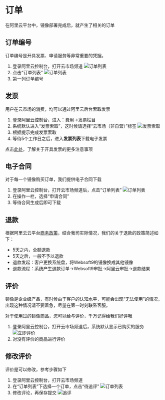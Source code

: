 # 订单

在阿里云平台中，镜像部署完成后，就产生了相关的订单

## 订单编号

订单编号是开具发票、申请服务等非常重要的凭据。

1. 登录阿里云控制台，打开云市场频道
   ![订单列表](https://libs.websoft9.com/Websoft9/DocsPicture/zh/aliyun/aliyun-mk-websoft9.png)
2. 点击“订单列表”
   ![订单列表](https://libs.websoft9.com/Websoft9/DocsPicture/zh/aliyun/aliyun-orderslist-websoft9.png)
2. 第一列订单编号

## 发票

用户在云市场的消费，均可以通过阿里云后台索取发票

1. 登录阿里云控制台，进入：费用->发票栏目
2. 系统默认进入“发票索取”，这时候请选择“云市场（非自营）”标签
   ![发票索取](https://libs.websoft9.com/Websoft9/DocsPicture/zh/aliyun/aliyun-getinvoice-websoft9.png)
3. 根据提示完成发票索取
4. 等待5个工作日之后，进入**发票列表**下载电子发票

点击[此处](http://support.websoft9.com/docs/faq/bz-order.html#开具发票)，了解关于开具发票的更多注意事项


## 电子合同

对于每一个镜像购买订单，我们提供电子合同下载

1. 登录阿里云控制台，打开云市场频道后，点击“订单列表”
   ![订单列表](https://libs.websoft9.com/Websoft9/DocsPicture/zh/aliyun/aliyun-orderslist-websoft9.png)
2. 在操作一栏，选择“申请合同”
3. 等待合同生成后即可下载

## 退款

根据阿里云云平台[商务政策](https://help.aliyun.com/knowledge_detail/37096.html)，结合我司实际情况，我们的关于退款的政策简述如下：

* 5天之内，全额退款
* 5天之后，一般不予以退款
* 退款发起：客户更换系统盘，将Websoft9的镜像换成其他镜像
* 退款流程：系统产生退款订单->Websoft9审批->阿里云审批->退款结果

## 评价

镜像是企业级产品，有时候由于客户的认知水平，可能会出现“无法使用”的情况，出现这种情况请不要着急，尽量在第一时刻联系客服。 

对于使用过的镜像商品，您可以给与评价，千万记得给我们好评哦

1. 登录阿里云控制台，打开云市场频道后，系统默认显示已购买的服务
   ![立即评价](https://libs.websoft9.com/Websoft9/DocsPicture/zh/aliyun/aliyun-getdocfromorder-websoft9.png)
2. 对没有评价的商品进行评价 


## 修改评价

评价是可以修改，参考步骤如下

1. 登录阿里云控制台，打开云市场频道
2. 在“订单列表”下选择一个订单，点击“待追评”
   ![订单列表](https://libs.websoft9.com/Websoft9/DocsPicture/zh/aliyun/aliyun-mreview-websoft9.png)
3. 修改评论，再保存提交 
   ![追评](https://libs.websoft9.com/Websoft9/DocsPicture/zh/aliyun/aliyun-mreview2-websoft9.png)
